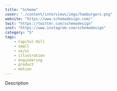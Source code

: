 ```yaml
---
title: "Schema"
cover: "./content/interviews/imgs/hamburgers.png"
website: "https://www.schemadesign.com/"
twit: "https://twitter.com/schemadesign"
inst: "https://www.instagram.com/schemadesign"
category: "S"
tags:
    - Capitol Hill
    - small
    - ux/ui
    - illustration
    - engineering
    - product
    - motion
---
```


Description
